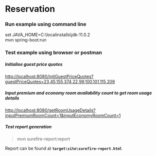 # Reservation

### Run example using command line

>
set JAVA_HOME=C:\localinstalls\jdk-11.0.2  
mvn spring-boot:run 

### Test example using browser or postman

##### Initialise guest price quotes  

[http://localhost:8080/initGuestPriceQuotes?guestPriceQuotes=23,45,155,374,22,99,100,101,115,209](http://localhost:8080/initGuestPriceQuotes?guestPriceQuotes=23,45,155,374,22,99,100,101,115,209)

##### Input premium and economy room availability count to get room usage details
[http://localhost:8080/getRoomUsageDetails?inputPremiumRoomCount=1&inputEconomyRoomCount=1](http://localhost:8080/getRoomUsageDetails?inputPremiumRoomCount=1&inputEconomyRoomCount=1)


##### Test report generation
>mvn surefire-report:report

Report can be found at **`target\site\surefire-report.html`**
